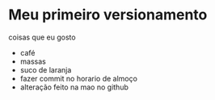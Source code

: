 # Meu primeiro versionamento

coisas que eu gosto 
- café
- massas
- suco de laranja
- fazer commit no horario de almoço
- alteração feito na mao no github
